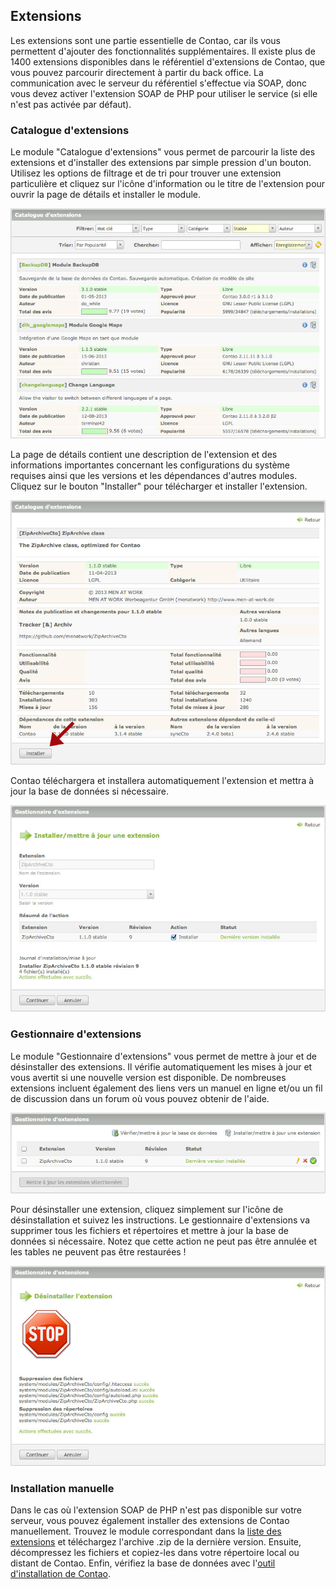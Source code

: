 ## Extensions

Les extensions sont une partie essentielle de Contao, car ils vous permettent
d'ajouter des fonctionnalités supplémentaires. Il existe plus de 1400 extensions
disponibles dans le référentiel d'extensions de Contao, que vous pouvez parcourir
directement à partir du back office. La communication avec le serveur du
référentiel s'effectue via SOAP, donc vous devez activer l'extension SOAP de PHP
pour utiliser le service (si elle n'est pas activée par défaut).


### Catalogue d'extensions

Le module "Catalogue d'extensions" vous permet de parcourir la liste des
extensions et d'installer des extensions par simple pression d'un bouton.
Utilisez les options de filtrage et de tri pour trouver une extension
particulière et cliquez sur l'icône d'information ou le titre de l'extension
pour ouvrir la page de détails et installer le module.

![](images/liste-extension.jpg)

La page de détails contient une description de l'extension et des informations
importantes concernant les configurations du système requises ainsi que les
versions et les dépendances d'autres modules. Cliquez sur le bouton "Installer"
pour télécharger et installer l'extension.

![](images/details-extension.jpg)

Contao téléchargera et installera automatiquement l'extension et mettra à jour
la base de données si nécessaire.

![](images/installer-extension.jpg)


### Gestionnaire d'extensions

Le module "Gestionnaire d'extensions" vous permet de mettre à jour et de
désinstaller des extensions. Il vérifie automatiquement les mises à jour et
vous avertit si une nouvelle version est disponible. De nombreuses extensions
incluent également des liens vers un manuel en ligne et/ou un fil de discussion
dans un forum où vous pouvez obtenir de l'aide.

![](images/gestionnaire-extension.jpg)

Pour désinstaller une extension, cliquez simplement sur l'icône de
désinstallation et suivez les instructions. Le gestionnaire d'extensions va
supprimer tous les fichiers et répertoires et mettre à jour la base de données
si nécessaire. Notez que cette action ne peut pas être annulée et les tables ne
peuvent pas être restaurées !

![](images/desinstaller-extension.jpg)


### Installation manuelle

Dans le cas où l'extension SOAP de PHP n'est pas disponible sur votre serveur,
vous pouvez également installer des extensions de Contao manuellement. Trouvez
le module correspondant dans la [liste des extensions][1] et téléchargez
l'archive .zip de la dernière version. Ensuite, décompressez les fichiers et
copiez-les dans votre répertoire local ou distant de Contao. Enfin, vérifiez
la base de données avec l'[outil d'installation de Contao][2].


[1]: https://contao.org/en/extension-list.html
[2]: ../01-installation/installer-contao.md#l-outil-d-installation-de-contao
